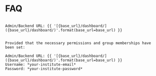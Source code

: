 <!--
SPDX-FileCopyrightText: 2025 Thomas Breitner

SPDX-License-Identifier: EUPL-1.2
-->

# FAQ

`````{dropdown} Where is the admin interface?

Admin/Backend URL: {{ '[{base_url}/dashboard/]({base_url}/dashboard/)'.format(base_url=base_url) }}
`````

`````{dropdown} What credentials can I use to log in?

Provided that the necessary permissions and group memberships have been set:

Admin/Backend URL: {{ '[{base_url}/dashboard/]({base_url}/dashboard/)'.format(base_url=base_url) }}  
Username: *your-institute-email*  
Password: *your-institute-password*
`````
